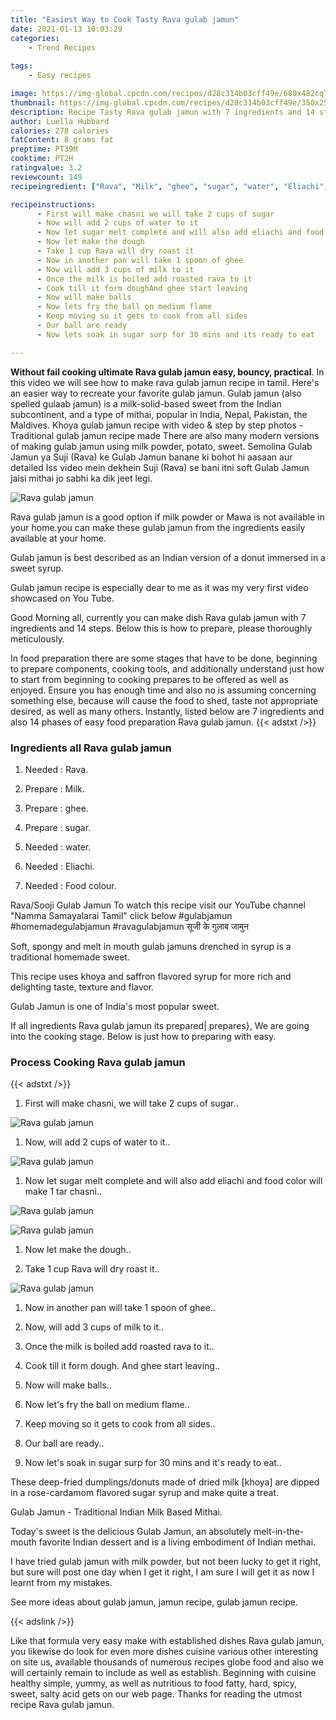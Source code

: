 ```yaml
---
title: "Easiest Way to Cook Tasty Rava gulab jamun"
date: 2021-01-13 10:03:29
categories:
    - Trend Recipes
    
tags:
    - Easy recipes

image: https://img-global.cpcdn.com/recipes/d28c314b03cff49e/680x482cq70/rava-gulab-jamun-recipe-main-photo.jpg
thumbnail: https://img-global.cpcdn.com/recipes/d28c314b03cff49e/350x250cq70/rava-gulab-jamun-recipe-main-photo.jpg
description: Recipe Tasty Rava gulab jamun with 7 ingredients and 14 stages of easy cooking.
author: Luella Hubbard
calories: 278 calories
fatContent: 8 grams fat
preptime: PT39M
cooktime: PT2H
ratingvalue: 3.2
reviewcount: 149
recipeingredient: ["Rava", "Milk", "ghee", "sugar", "water", "Eliachi", "Food colour"]

recipeinstructions: 
      - First will make chasni we will take 2 cups of sugar 
      - Now will add 2 cups of water to it 
      - Now let sugar melt complete and will also add eliachi and food color will make 1 tar chasni 
      - Now let make the dough 
      - Take 1 cup Rava will dry roast it 
      - Now in another pan will take 1 spoon of ghee 
      - Now will add 3 cups of milk to it 
      - Once the milk is boiled add roasted rava to it 
      - Cook till it form doughAnd ghee start leaving 
      - Now will make balls 
      - Now lets fry the ball on medium flame 
      - Keep moving so it gets to cook from all sides 
      - Our ball are ready 
      - Now lets soak in sugar surp for 30 mins and its ready to eat

---
```




**Without fail cooking ultimate Rava gulab jamun easy, bouncy, practical**. In this video we will see how to make rava gulab jamun recipe in tamil. Here&#39;s an easier way to recreate your favorite gulab jamun. Gulab jamun (also spelled gulaab jamun) is a milk-solid-based sweet from the Indian subcontinent, and a type of mithai, popular in India, Nepal, Pakistan, the Maldives. Khoya gulab jamun recipe with video &amp; step by step photos - Traditional gulab jamun recipe made There are also many modern versions of making gulab jamun using milk powder, potato, sweet. Semolina Gulab Jamun ya Suji (Rava) ke Gulab Jamun banane ki bohot hi aasaan aur detailed Iss video mein dekhein Suji (Rava) se bani itni soft Gulab Jamun jaisi mithai jo sabhi ka dik jeet legi.


![Rava gulab jamun](https://img-global.cpcdn.com/recipes/d28c314b03cff49e/680x482cq70/rava-gulab-jamun-recipe-main-photo.jpg "Rava gulab jamun")



Rava gulab jamun is a good option if milk powder or Mawa is not available in your home.you can make these gulab jamun from the ingredients easily available at your home.

Gulab jamun is best described as an Indian version of a donut immersed in a sweet syrup.

Gulab jamun recipe is especially dear to me as it was my very first video showcased on You Tube.


Good Morning all, currently you can make dish Rava gulab jamun with 7 ingredients and 14 steps. Below this is how to prepare, please thoroughly meticulously.

In food preparation there are some stages that have to be done, beginning to prepare components, cooking tools, and additionally understand just how to start from beginning to cooking prepares to be offered as well as enjoyed. Ensure you has enough time and also no is assuming concerning something else, because will cause the food to shed, taste not appropriate desired, as well as many others. Instantly, listed below are 7 ingredients and also 14 phases of easy food preparation Rava gulab jamun.
{{< adstxt />}}

### Ingredients all Rava gulab jamun


1. Needed  : Rava.

1. Prepare  : Milk.

1. Prepare  : ghee.

1. Prepare  : sugar.

1. Needed  : water.

1. Needed  : Eliachi.

1. Needed  : Food colour.


Rava/Sooji Gulab Jamun To watch this recipe visit our YouTube channel &#34;Namma Samayalarai Tamil&#34; click below #gulabjamun #homemadegulabjamun #ravagulabjamun सूजी के गुलाब जामुन

Soft, spongy and melt in mouth gulab jamuns drenched in syrup is a traditional homemade sweet.

This recipe uses khoya and saffron flavored syrup for more rich and delighting taste, texture and flavor.

Gulab Jamun is one of India&#39;s most popular sweet.


If all ingredients Rava gulab jamun its prepared| prepares}, We are going into the cooking stage. Below is just how to preparing with easy.

### Process Cooking Rava gulab jamun

{{< adstxt />}}


1. First will make chasni, we will take 2 cups of sugar..



![Rava gulab jamun](https://img-global.cpcdn.com/steps/ece4c9a8c3f7c2d8/160x128cq70/rava-gulab-jamun-recipe-step-1-photo.jpg" "Rava gulab jamun")



1. Now, will add 2 cups of water to it..



![Rava gulab jamun](https://img-global.cpcdn.com/steps/7abf86bb998421c9/160x128cq70/rava-gulab-jamun-recipe-step-2-photo.jpg" "Rava gulab jamun")



1. Now let sugar melt complete and will also add eliachi and food color will make 1 tar chasni..



![Rava gulab jamun](https://img-global.cpcdn.com/steps/f32ee7c22781ebc7/160x128cq70/rava-gulab-jamun-recipe-step-3-photo.jpg" "Rava gulab jamun")

![Rava gulab jamun](https://img-global.cpcdn.com/steps/3bdbf77991419ea6/160x128cq70/rava-gulab-jamun-recipe-step-3-photo.jpg" "Rava gulab jamun")



1. Now let make the dough..



1. Take 1 cup Rava will dry roast it..



![Rava gulab jamun](https://img-global.cpcdn.com/steps/d825cb3ed61491e8/160x128cq70/rava-gulab-jamun-recipe-step-5-photo.jpg" "Rava gulab jamun")



1. Now in another pan will take 1 spoon of ghee..



1. Now, will add 3 cups of milk to it..



1. Once the milk is boiled add roasted rava to it..



1. Cook till it form dough.
And ghee start leaving..



1. Now will make balls..



1. Now let&#39;s fry the ball on medium flame..



1. Keep moving so it gets to cook from all sides..



1. Our ball are ready..



1. Now let&#39;s soak in sugar surp for 30 mins and it&#39;s ready to eat..




These deep-fried dumplings/donuts made of dried milk [khoya] are dipped in a rose-cardamom flavored sugar syrup and make quite a treat.

Gulab Jamun - Traditional Indian Milk Based Mithai.

Today&#39;s sweet is the delicious Gulab Jamun, an absolutely melt-in-the-mouth favorite Indian dessert and is a living embodiment of Indian methai.

I have tried gulab jamun with milk powder, but not been lucky to get it right, but sure will post one day when I get it right, I am sure I will get it as now I learnt from my mistakes.

See more ideas about gulab jamun, jamun recipe, gulab jamun recipe.


{{< adslink />}}

Like that formula very easy make with established dishes Rava gulab jamun, you likewise do look for even more dishes cuisine various other interesting on site us, available thousands of numerous recipes globe food and also we will certainly remain to include as well as establish. Beginning with cuisine healthy simple, yummy, as well as nutritious to food fatty, hard, spicy, sweet, salty acid gets on our web page. Thanks for reading the utmost recipe Rava gulab jamun.
